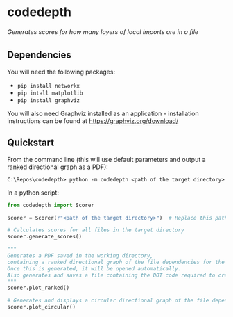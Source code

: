 # codedepth

###### Generates scores for how many layers of local imports are in a file

## Dependencies

You will need the following packages:
- `pip install networkx`
- `pip intall matplotlib`
- `pip install graphviz`

You will also need Graphviz installed as an application - installation instructions can be found at https://graphviz.org/download/

## Quickstart

From the command line (this will use default parameters and output a ranked directional graph as a PDF):

```
C:\Repos\codedepth> python -m codedepth <path of the target directory>
```

In a python script:

```python
from codedepth import Scorer

scorer = Scorer(r"<path of the target directory>")  # Replace this path string with your own

# Calculates scores for all files in the target directory
scorer.generate_scores()

"""
Generates a PDF saved in the working directory,
containing a ranked directional graph of the file dependencies for the target directory.
Once this is generated, it will be opened automatically.
Also generates and saves a file containing the DOT code required to create the graph
"""
scorer.plot_ranked()

# Generates and displays a circular directional graph of the file dependencies for the target directory in memory
scorer.plot_circular()
```
